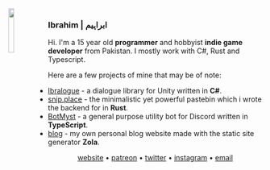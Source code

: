 <img align="left" width=15% height=15% src="https://i.ibb.co/x6cZFyk/11072009254.jpg">

### Ibrahim | ابراہیم

Hi. I'm a 15 year old **programmer** and hobbyist **indie game developer**  from Pakistan. I mostly work with C#, Rust and Typescript.

Here are a few projects of mine that may be of note:

- [Ibralogue](https://github.com/ibra/Ibralogue) - a dialogue library for Unity written in **C#**.
- [snip.place](https://github.com/harshhhdev/snip) - the minimalistic yet powerful pastebin which i wrote the backend for in **Rust**.
- [BotMyst](https://github.com/BotMyst/BotMystRevival) - a general purpose utility bot for Discord written in **TypeScript**.
- [blog](https://github.com/ibra/blog) - my own personal blog website made with the static site generator **Zola**.

<p align="center">
<a href="https://ibra.github.io">website</a> • <a href=https://patreon.com/ibrahh"">patreon</a> • <a href=https://twitter.com/IbrahDev"">twitter</a> • <a href="https://instagram.com/ibrah.hisham">instagram</a> • <a href="mailto:ibrahim.hisham@proton.me">email</a>
</p>
